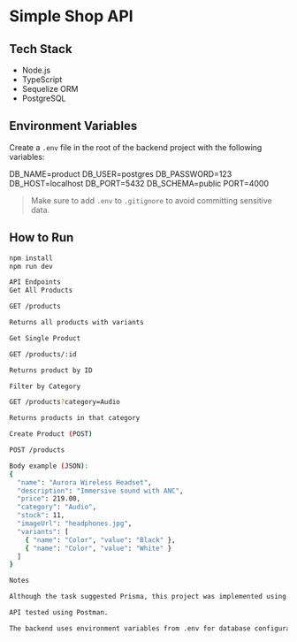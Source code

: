 # Simple Shop API

## Tech Stack
- Node.js
- TypeScript
- Sequelize ORM
- PostgreSQL



## Environment Variables
Create a `.env` file in the root of the backend project with the following variables:

DB_NAME=product
DB_USER=postgres
DB_PASSWORD=123
DB_HOST=localhost
DB_PORT=5432
DB_SCHEMA=public
PORT=4000
 
> Make sure to add `.env` to `.gitignore` to avoid committing sensitive data.

## How to Run
```bash
npm install
npm run dev

API Endpoints
Get All Products

GET /products

Returns all products with variants

Get Single Product

GET /products/:id

Returns product by ID

Filter by Category

GET /products?category=Audio

Returns products in that category

Create Product (POST)

POST /products

Body example (JSON):
{
  "name": "Aurora Wireless Headset",
  "description": "Immersive sound with ANC",
  "price": 219.00,
  "category": "Audio",
  "stock": 11,
  "imageUrl": "headphones.jpg",
  "variants": [
    { "name": "Color", "value": "Black" },
    { "name": "Color", "value": "White" }
  ]
}

Notes

Although the task suggested Prisma, this project was implemented using Sequelize ORM with PostgreSQL.

API tested using Postman.

The backend uses environment variables from .env for database configuration.
